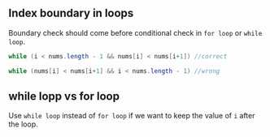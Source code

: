 ## Index boundary in loops

Boundary check should come before conditional check in `for loop` or `while loop`.

```java
while (i < nums.length - 1 && nums[i] < nums[i+1]) //correct

while (nums[i] < nums[i+1] && i < nums.length - 1) //wrong
```

## while lopp vs for loop

Use `while loop` instead of `for loop` if we want to keep the value of `i` after the loop.

